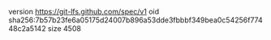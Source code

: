 version https://git-lfs.github.com/spec/v1
oid sha256:7b57b23fe6a05175d24007b896a53dde3fbbbf349bea0c54256f77448c2a5142
size 4508
